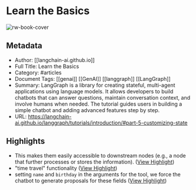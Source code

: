 # Learn the Basics

![rw-book-cover](https://readwise-assets.s3.amazonaws.com/static/images/article2.74d541386bbf.png)

## Metadata
- Author: [[langchain-ai.github.io]]
- Full Title: Learn the Basics
- Category: #articles
- Document Tags: [[genai]] [[GenAI]] [[langgraph]] [[LangGraph]] 
- Summary: LangGraph is a library for creating stateful, multi-agent applications using language models. It allows developers to build chatbots that can answer questions, maintain conversation context, and involve humans when needed. The tutorial guides users in building a simple chatbot and adding advanced features step by step.
- URL: https://langchain-ai.github.io/langgraph/tutorials/introduction/#part-5-customizing-state

## Highlights
- This makes them easily accessible to downstream nodes (e.g., a node that further processes or stores the information). ([View Highlight](https://read.readwise.io/read/01jkaqjdw67b9ka7wekfkkc3ej))
- "time travel" functionality ([View Highlight](https://read.readwise.io/read/01jkaqm8wszb5ndxwf977qycr2))
- setting `name` and `birthday` in the arguments for the tool, we force the chatbot to generate proposals for these fields ([View Highlight](https://read.readwise.io/read/01jkaq86f5b86ass169es9dyew))
